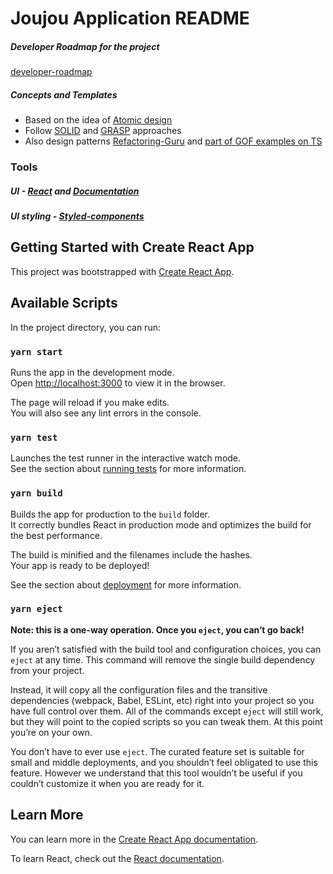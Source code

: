 # Joujou Application README

##### Developer Roadmap for the project

[developer-roadmap](https://github.com/kamranahmedse/developer-roadmap)

##### Concepts and Templates

- Based on the idea of [Atomic design](https://bradfrost.com/blog/post/atomic-web-design/)
- Follow [SOLID](https://ota-solid.now.sh/) and [GRASP](https://bool.dev/blog/detail/grasp-printsipy) approaches
- Also design patterns [Refactoring-Guru](https://refactoring.guru/en/design-patterns) and [part of GOF examples on TS](https://github.com/Uncleseneca/typescript_design_patterns)

### Tools

##### UI - [React](https://ru.reactjs.org/) and [Documentation](https://ru.reactjs.org/docs/getting-started.html)

##### UI styling - [Styled-components](https://styled-components.com/)

## Getting Started with Create React App

This project was bootstrapped with [Create React App](https://github.com/facebook/create-react-app).

## Available Scripts

In the project directory, you can run:

### `yarn start`

Runs the app in the development mode.\
Open [http://localhost:3000](http://localhost:3000) to view it in the browser.

The page will reload if you make edits.\
You will also see any lint errors in the console.

### `yarn test`

Launches the test runner in the interactive watch mode.\
See the section about [running tests](https://facebook.github.io/create-react-app/docs/running-tests) for more information.

### `yarn build`

Builds the app for production to the `build` folder.\
It correctly bundles React in production mode and optimizes the build for the best performance.

The build is minified and the filenames include the hashes.\
Your app is ready to be deployed!

See the section about [deployment](https://facebook.github.io/create-react-app/docs/deployment) for more information.

### `yarn eject`

**Note: this is a one-way operation. Once you `eject`, you can’t go back!**

If you aren’t satisfied with the build tool and configuration choices, you can `eject` at any time. This command will remove the single build dependency from your project.

Instead, it will copy all the configuration files and the transitive dependencies (webpack, Babel, ESLint, etc) right into your project so you have full control over them. All of the commands except `eject` will still work, but they will point to the copied scripts so you can tweak them. At this point you’re on your own.

You don’t have to ever use `eject`. The curated feature set is suitable for small and middle deployments, and you shouldn’t feel obligated to use this feature. However we understand that this tool wouldn’t be useful if you couldn’t customize it when you are ready for it.

## Learn More

You can learn more in the [Create React App documentation](https://facebook.github.io/create-react-app/docs/getting-started).

To learn React, check out the [React documentation](https://reactjs.org/).
